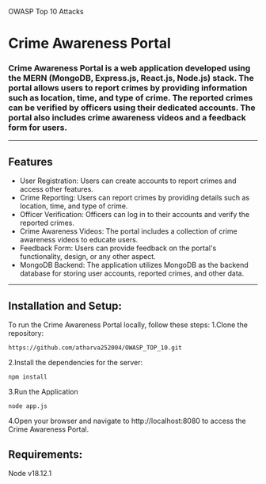 OWASP Top 10 Attacks

# Crime Awareness Portal

### Crime Awareness Portal is a web application developed using the MERN (MongoDB, Express.js, React.js, Node.js) stack. The portal allows users to report crimes by providing information such as location, time, and type of crime. The reported crimes can be verified by officers using their dedicated accounts. The portal also includes crime awareness videos and a feedback form for users.

---

## Features

- User Registration: Users can create accounts to report crimes and access other features.
- Crime Reporting: Users can report crimes by providing details such as location, time, and type of crime.
- Officer Verification: Officers can log in to their accounts and verify the reported crimes.
- Crime Awareness Videos: The portal includes a collection of crime awareness videos to educate users.
- Feedback Form: Users can provide feedback on the portal's functionality, design, or any other aspect.
- MongoDB Backend: The application utilizes MongoDB as the backend database for storing user accounts, reported crimes, and other data.

---

## Installation and Setup:

To run the Crime Awareness Portal locally, follow these steps:
1.Clone the repository:

```
https://github.com/atharva252004/OWASP_TOP_10.git
```

2.Install the dependencies for the server:

```
npm install
```

3.Run the Application

```
node app.js
```

4.Open your browser and navigate to http://localhost:8080 to access the Crime Awareness Portal.

## Requirements:

Node v18.12.1

